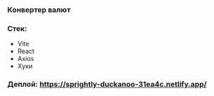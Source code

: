 ### Конвертер валют 

### Стек:
* Vite
* React
* Axios
* Хуки

### Деплой: https://sprightly-duckanoo-31ea4c.netlify.app/
